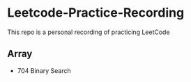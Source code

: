 # Leetcode-Practice-Recording
This repo is a personal recording of practicing LeetCode
## Array
* 704 Binary Search
